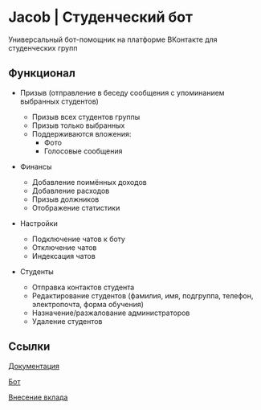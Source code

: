# Jacob | Студенческий бот

Универсальный бот-помощник на платформе ВКонтакте для студенческих групп

## Функционал

- Призыв (отправление в беседу сообщения с упоминанием выбранных студентов)
    - Призыв всех студентов группы
    - Призыв только выбранных
    - Поддерживаются вложения:
        - Фото
        - Голосовые сообщения

- Финансы
    - Добавление поимённых доходов
    - Добавление расходов
    - Призыв должников
    - Отображение статистики

- Настройки
    - Подключение чатов к боту
    - Отключение чатов
    - Индексация чатов

- Студенты
    - Отправка контактов студента
    - Редактирование студентов (фамилия, имя, подгруппа, телефон, электропочта, форма обучения)
    - Назначение/разжалование администраторов
    - Удаление студентов

## Ссылки

[Документация](https://uni-jacob.github.io/jacob/)

[Бот](https://vk.com/jacob_bot)

[Внесение вклада](CONTRIBUTING.md)
